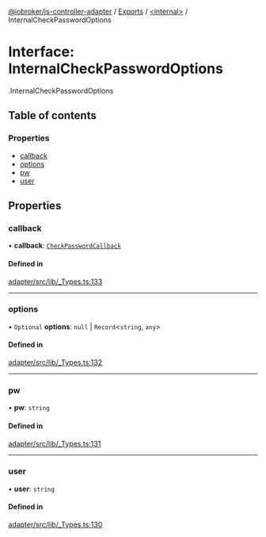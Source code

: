 [@iobroker/js-controller-adapter](../README.md) / [Exports](../modules.md) / [<internal\>](../modules/internal_.md) / InternalCheckPasswordOptions

# Interface: InternalCheckPasswordOptions

[<internal>](../modules/internal_.md).InternalCheckPasswordOptions

## Table of contents

### Properties

- [callback](internal_.InternalCheckPasswordOptions.md#callback)
- [options](internal_.InternalCheckPasswordOptions.md#options)
- [pw](internal_.InternalCheckPasswordOptions.md#pw)
- [user](internal_.InternalCheckPasswordOptions.md#user)

## Properties

### callback

• **callback**: [`CheckPasswordCallback`](../modules/internal_.md#checkpasswordcallback)

#### Defined in

[adapter/src/lib/_Types.ts:133](https://github.com/ioBroker/ioBroker.js-controller/blob/d8eef178/packages/adapter/src/lib/_Types.ts#L133)

___

### options

• `Optional` **options**: ``null`` \| `Record`<`string`, `any`\>

#### Defined in

[adapter/src/lib/_Types.ts:132](https://github.com/ioBroker/ioBroker.js-controller/blob/d8eef178/packages/adapter/src/lib/_Types.ts#L132)

___

### pw

• **pw**: `string`

#### Defined in

[adapter/src/lib/_Types.ts:131](https://github.com/ioBroker/ioBroker.js-controller/blob/d8eef178/packages/adapter/src/lib/_Types.ts#L131)

___

### user

• **user**: `string`

#### Defined in

[adapter/src/lib/_Types.ts:130](https://github.com/ioBroker/ioBroker.js-controller/blob/d8eef178/packages/adapter/src/lib/_Types.ts#L130)

